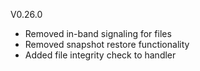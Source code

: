 V0.26.0
 - Removed in-band signaling for files
 - Removed snapshot restore functionality
 - Added file integrity check to handler
